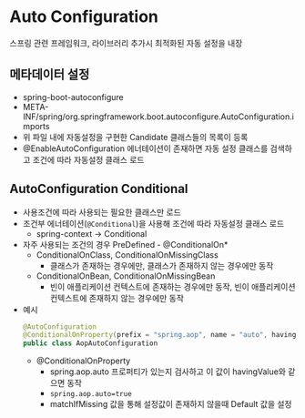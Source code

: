 
# Auto Configuration

스프링 관련 프레임워크, 라이브러리 추가시 최적화된 자동 설정을 내장

## 메타데이터 설정

- spring-boot-autoconfigure
- META-INF/spring/org.springframework.boot.autoconfigure.AutoConfiguration.imports
- 위 파일 내에 자동설정을 구현한 Candidate 클래스들의 목록이 등록
- @EnableAutoConfiguration 에너테이션이 존재하면 자동 설정 클래스를 검색하고 조건에 따라 자동설정 클래스 로드

## AutoConfiguration Conditional

- 사용조건에 따라 사용되는 필요한 클래스만 로드
- 조건부 에너테이션(`@Conditional`)을 사용해 조건에 따라 자동설정 클래스 로드
  - spring-context -> Conditional
- 자주 사용되는 조건의 경우 PreDefined - @ConditionalOn*
  - ConditionalOnClass, ConditionalOnMissingClass
    - 클래스가 존재하는 경우에만, 클래스가 존재하지 않는 경우에만 동작
  - ConditionalOnBean, ConditionalOnMissingBean
    - 빈이 애플리케이션 컨텍스트에 존재하는 경우에만 동작, 빈이 애플리케이션 컨텍스트에 존재하지 않는 경우에만 동작
- 예시
  ```kotlin
  @AutoConfiguration
  @ConditionalOnProperty(prefix = "spring.aop", name = "auto", havingValue = "true", matchIfMissing = true)
  public class AopAutoConfiguration
  ```
  - @ConditionalOnProperty
    - spring.aop.auto 프로퍼티가 있는지 검사하고 이 값이 havingValue와 같으면 동작
    - `spring.aop.auto=true`
    - matchIfMissing 값을 통해 설정값이 존재하지 않을때 Default 값을 설정
